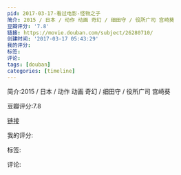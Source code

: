 ```yaml
---
pid: 2017-03-17-看过电影-怪物之子
简介: 2015 / 日本 / 动作 动画 奇幻 / 细田守 / 役所广司 宫崎葵
豆瓣评分: '7.8'
链接: https://movie.douban.com/subject/26280710/
创建时间: '2017-03-17 05:43:29'
我的评分:
标签:
评论:
tags: [douban]
categories: [timeline]
---
```

简介:2015 / 日本 / 动作 动画 奇幻 / 细田守 / 役所广司 宫崎葵

豆瓣评分:7.8

[链接](https://movie.douban.com/subject/26280710/)

我的评分:

标签:

评论:

